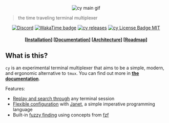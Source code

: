 <p align="center">
    <img src="https://cfoust.github.io/cy/images/main.gif" alt="cy main gif">
</p>

> the time traveling terminal multiplexer

<p align="center">
    <a href="https://discord.gg/NRQG3wbWGM"><img src="https://img.shields.io/discord/1175485543421837455?color=5865F2&label=discord&style=flat-square" alt="Discord" /></a>
    <a href="https://cfoust.github.io/cy/acknowledgements.html"><img src="https://wakatime.com/badge/github/cfoust/cy.svg?style=flat-square" alt="WakaTime badge" /></a>
    <a href="https://github.com/cfoust/cy/releases"><img src="https://img.shields.io/github/downloads/cfoust/cy/latest/total?style=flat-square" alt="cy releases" /></a>
    <a href="https://github.com/cfoust/cy/blob/main/LICENSE"><img src="https://img.shields.io/github/license/cfoust/cy?color=48AC75&style=flat-square" alt="cy License Badge MIT" /></a>

</p>

<h4 align="center">
    [<a href="https://cfoust.github.io/cy/installation.html">Installation</a>]
    [<a href="https://cfoust.github.io/cy/index.html">Documentation</a>]
    [<a href="https://cfoust.github.io/cy/architecture.html">Architecture</a>]
    [<a href="https://cfoust.github.io/cy/roadmap.html">Roadmap</a>]
</h4>

## What is this?

`cy` is an experimental terminal multiplexer that aims to be a simple, modern, and ergonomic alternative to `tmux`. You can find out more in **[the documentation](https://cfoust.github.io/cy/)**.

Features:

- [Replay and search through](https://cfoust.github.io/cy/replay-mode.html) any terminal session
- [Flexible configuration](https://cfoust.github.io/cy/configuration.html) with [Janet](https://janet-lang.org/), a simple imperative programming language
- Built-in [fuzzy finding](https://cfoust.github.io/cy/fuzzy-finding.html) using concepts from [fzf](https://github.com/junegunn/fzf)
